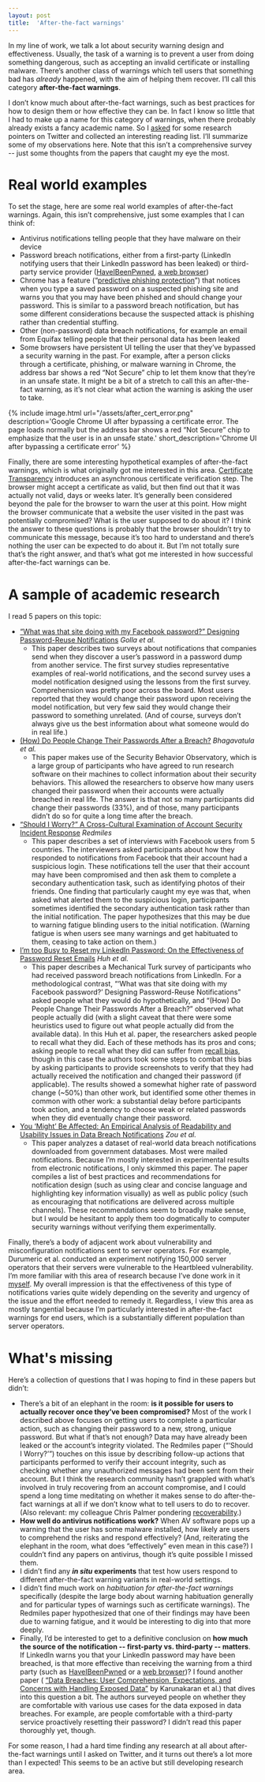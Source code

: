 ```yaml
---
layout: post
title:  'After-the-fact warnings'
---
```


In my line of work, we talk a lot about security warning design and
effectiveness. Usually, the task of a warning is to prevent a user from doing
something dangerous, such as accepting an invalid certificate or installing
malware. There’s another class of warnings which tell users that something bad
has _already_ happened, with the aim of helping them recover. I’ll call this
category **after-the-fact warnings**.

I don’t know much about after-the-fact warnings, such as best practices for how
to design them or how effective they can be. In fact I know so little that I had
to make up a name for this category of warnings, when there probably already
exists a fancy academic name. So I
[asked](https://twitter.com/estark37/status/1301545990848094208) for some
research pointers on Twitter and collected an interesting reading list. I’ll
summarize some of my observations here. Note that this isn’t a comprehensive
survey -- just some thoughts from the papers that caught my eye the most.

# Real world examples

To set the stage, here are some real world examples of after-the-fact warnings.
Again, this isn’t comprehensive, just some examples that I can think of:

* Antivirus notifications telling people that they have malware on their device
* Password breach notifications, either from a first-party (LinkedIn notifying
  users that their LinkedIn password has been leaked) or third-party service
  provider ([HaveIBeenPwned](https://haveibeenpwned.com/),
  [a web browser](https://security.googleblog.com/2019/12/better-password-protections-in-chrome.html))
* Chrome has a feature
  (“[predictive phishing protection](https://www.blog.google/technology/safety-security/new-security-protections-tailored-you/)”)
  that notices when you type a saved password on a suspected phishing site and
  warns you that you may have been phished and should change your password. This
  is similar to a password breach notification, but has some different
  considerations because the suspected attack is phishing rather than credential
  stuffing.
* Other (non-password) data breach notifications, for example an email from
  Equifax telling people that their personal data has been leaked
* Some browsers have persistent UI telling the user that they’ve bypassed a
  security warning in the past. For example, after a person clicks through a
  certificate, phishing, or malware warning in Chrome, the address bar shows a
  red “Not Secure” chip to let them know that they’re in an unsafe state. It
  might be a bit of a stretch to call this an after-the-fact warning, as it’s
  not clear what action the warning is asking the user to take.

{% include image.html url="/assets/after_cert_error.png" description='Google
Chrome UI after bypassing a certificate error. The page loads normally but the
address bar shows a red “Not Secure” chip to emphasize that the user is in an
unsafe state.' 
short_description='Chrome UI after bypassing a certificate error' %}

Finally, there are some interesting hypothetical examples of after-the-fact
warnings, which is what originally got me interested in this area.
[Certificate Transparency](https://emilymstark.com/2020/07/20/certificate-transparency-a-birds-eye-view.html)
introduces an asynchronous certificate verification step. The browser might
accept a certificate as valid, but then find out that it was actually not valid,
days or weeks later. It’s generally been considered beyond the pale for the
browser to warn the user at this point. How might the browser communicate that a
website the user visited in the past was potentially compromised? What is the
user supposed to do about it? I think the answer to these questions is probably
that the browser shouldn’t try to communicate this message, because it’s too
hard to understand and there’s nothing the user can be expected to do about it.
But I’m not totally sure that’s the right answer, and that’s what got me
interested in how successful after-the-fact warnings can be.

# A sample of academic research

I read 5 papers on this topic:

* [“What was that site doing with my Facebook password?” Designing Password-Reuse Notifications](https://www.mobsec.ruhr-uni-bochum.de/media/mobsec/veroeffentlichungen/2018/09/10/ccsf266-finalv1.pdf) _Golla et al._
    * This paper describes two surveys about notifications that companies send
      when they discover a user’s password in a password dump from another
      service. The first survey studies representative examples of real-world
      notifications, and the second survey uses a model notification designed
      using the lessons from the first survey. Comprehension was pretty poor
      across the board. Most users reported that they would change their
      password upon receiving the model notification, but very few said they
      would change their password to something unrelated. (And of course,
      surveys don’t always give us the best information about what someone would
      do in real life.)
* [(How) Do People Change Their Passwords After a Breach?](https://www.ieee-security.org/TC/SPW2020/ConPro/papers/bhagavatula-conpro20.pdf) _Bhagavatula et al._
    * This paper makes use of the Security Behavior Observatory, which is a
      large group of participants who have agreed to run research software on
      their machines to collect information about their security behaviors. This
      allowed the researchers to observe how many users changed their password
      when their accounts were actually breached in real life. The answer is
      that not so many participants did change their passwords (33%), and of
      those, many participants didn’t do so for quite a long time after the
      breach.
* [“Should I Worry?” A Cross-Cultural Examination of Account Security Incident Response](https://ieeexplore.ieee.org/stamp/stamp.jsp?tp=&arnumber=8835359) _Redmiles_
    * This paper describes a set of interviews with Facebook users from 5
      countries. The interviewers asked participants about how they responded to
      notifications from Facebook that their account had a suspicious login.
      These notifications tell the user that their account may have been
      compromised and then ask them to complete a secondary authentication task,
      such as identifying photos of their friends. One finding that particularly
      caught my eye was that, when asked what alerted them to the suspicious
      login, participants sometimes identified the secondary authentication task
      rather than the initial notification. The paper hypothesizes that this may
      be due to warning fatigue blinding users to the initial notification.
      (Warning fatigue is when users see many warnings and get habituated to
      them, ceasing to take action on them.)
* [I’m too Busy to Reset my LinkedIn Password: On the Effectiveness of Password Reset Emails](http://lersse-dl.ece.ubc.ca/record/316/files/CHI-17_huh_paper.pdf) _Huh et al._
    * This paper describes a Mechanical Turk survey of participants who had
      received password breach notifications from LinkedIn. For a methodological
      contrast, “‘What was that site doing with my Facebook password?’ Designing
      Password-Reuse Notifications” asked people what they would do
      hypothetically, and “(How) Do People Change Their Passwords After a
      Breach?” observed what people actually did (with a slight caveat that
      there were some heuristics used to figure out what people actually did
      from the available data). In this Huh et al. paper, the researchers asked
      people to recall what they did. Each of these methods has its pros and
      cons; asking people to recall what they did can suffer from [recall
      bias](https://en.wikipedia.org/wiki/Recall_bias), though in this case the
      authors took some steps to combat this bias by asking participants to
      provide screenshots to verify that they had actually received the
      notification and changed their password (if applicable). The results
      showed a somewhat higher rate of password change (~50%) than other work,
      but identified some other themes in common with other work: a substantial
      delay before participants took action, and a tendency to choose weak or
      related passwords when they did eventually change their password.
* [You ‘Might’ Be Affected: An Empirical Analysis of Readability and Usability Issues in Data Breach Notifications](https://yixinzou.github.io/publications/chi2019-zou.pdf) _Zou et al._
    * This paper analyzes a dataset of real-world data breach notifications
      downloaded from government databases. Most were mailed notifications.
      Because I’m mostly interested in experimental results from electronic
      notifications, I only skimmed this paper. The paper compiles a list of
      best practices and recommendations for notification design (such as using
      clear and concise language and highlighting key information visually) as
      well as public policy (such as encouraging that notifications are
      delivered across multiple channels). These recommendations seem to broadly
      make sense, but I would be hesitant to apply them too dogmatically to
      computer security warnings without verifying them experimentally.

Finally, there’s a body of adjacent work about vulnerability and
misconfiguration notifications sent to server operators. For example, Durumeric
et al. conducted an experiment notifying 150,000 server operators that their
servers were vulnerable to the Heartbleed vulnerability. I’m more familiar with
this area of research because I’ve done work in it
[myself](https://storage.googleapis.com/pub-tools-public-publication-data/pdf/06a75f932595f27a60092007965934c957b5de21.pdf).
My overall impression is that the effectiveness of this type of notifications
varies quite widely depending on the severity and urgency of the issue and the
effort needed to remedy it. Regardless, I view this area as mostly tangential
because I’m particularly interested in after-the-fact warnings for end users,
which is a substantially different population than server operators.

# What's missing

Here’s a collection of questions that I was hoping to find in these papers but
didn’t:

* There’s a bit of an elephant in the room: **is it possible for users to
  actually recover once they’ve been compromised?** Most of the work I described
  above focuses on getting users to complete a particular action, such as
  changing their password to a new, strong, unique password. But what if that’s
  not enough? Data may have already been leaked or the account’s integrity
  violated. The Redmiles paper (“‘Should I Worry?’”) touches on this issue by
  describing follow-up actions that participants performed to verify their
  account integrity, such as checking whether any unauthorized messages had been
  sent from their account. But I think the research community hasn’t grappled
  with what’s involved in truly recovering from an account compromise, and I
  could spend a long time meditating on whether it makes sense to do
  after-the-fact warnings at all if we don’t know what to tell users to do to
  recover. (Also relevant: my colleague Chris Palmer pondering
  [recoverability](https://noncombatant.org/2019/08/24/recoverability/).)
* **How well do antivirus notifications work?** When AV software pops up a
  warning that the user has some malware installed, how likely are users to
  comprehend the risks and respond effectively? (And, reiterating the elephant
  in the room, what does “effectively” even mean in this case?) I couldn’t find
  any papers on antivirus, though it’s quite possible I missed them.
* I didn’t find any **_in situ_ experiments** that test how users respond to
  different after-the-fact warning variants in real-world settings.
* I didn’t find much work on *habituation for after-the-fact warnings*
  specifically (despite the large body about warning habituation generally and
  for particular types of warnings such as certificate warnings). The Redmiles
  paper hypothesized that one of their findings may have been due to warning
  fatigue, and it would be interesting to dig into that more deeply.
* Finally, I’d be interested to get to a definitive conclusion on **how much the
  source of the notification -- first-party vs. third-party -- matters**. If
  LinkedIn warns you that your LinkedIn password may have been breached, is that
  more effective than receiving the warning from a third party (such as
  [HaveIBeenPwned](https://haveibeenpwned.com/) or a
  [web browser](https://security.googleblog.com/2019/12/better-password-protections-in-chrome.html))?
  I found another paper (
  [“Data Breaches: User Comprehension, Expectations, and Concerns with Handling Exposed Data”](https://research.google/pubs/pub47000/)
  by Karunakaran et al.) that dives into this question a bit. The authors
  surveyed people on whether they are comfortable with various use cases for
  the data exposed in data breaches. For example, are people comfortable with a
  third-party service proactively resetting their password? I didn’t read this
  paper thoroughly yet, though.

For some reason, I had a hard time finding any research at all about
after-the-fact warnings until I asked on Twitter, and it turns out there’s a lot
more than I expected! This seems to be an active but still developing research
area.